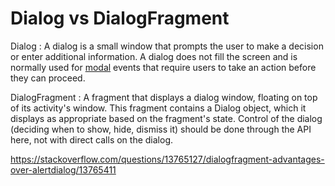 # Dialog vs DialogFragment

Dialog : A dialog is a small window that prompts the user to make a decision or enter additional information. A dialog does not fill the screen and is normally used for [modal](https://github.com/sc545/TIL/blob/master/etc/20190926.md) events that require users to take an action before they can proceed.

DialogFragment : A fragment that displays a dialog window, floating on top of its activity's window. This fragment contains a Dialog object, which it displays as appropriate based on the fragment's state. Control of the dialog (deciding when to show, hide, dismiss it) should be done through the API here, not with direct calls on the dialog.

https://stackoverflow.com/questions/13765127/dialogfragment-advantages-over-alertdialog/13765411
